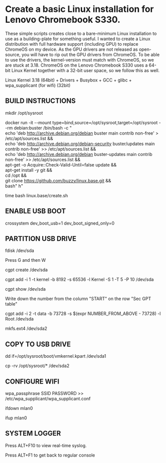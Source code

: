 # Create a basic Linux installation for Lenovo Chromebook S330.

These simple scripts creates close to a bare-minimum Linux installation to use as a building-plate for something useful.
I wanted to create a Linux distribution with full hardware support (including GPU) to replace ChromeOS on my device. As the GPU drivers are not released as open-source, you will have to rip out the GPU drivers from ChromeOS. To be able to use the drivers, the kernel-version must match with ChromeOS, so we are stuck at 3.18. ChromeOS on the Lenovo Chromebook S330 uses a 64-bit Linux Kernel together with a 32-bit user space, so we follow this as well.

Linux Kernel 3.18 (64bit) + Drivers + Busybox + GCC + glibc + wpa_supplicant (for wifi) (32bit)

## BUILD INSTRUCTIONS

mkdir /opt/sysroot

docker run -it --mount type=bind,source=/opt/sysroot,target=/opt/sysroot --rm debian:buster /bin/bash -c "\
  echo 'deb http://archive.debian.org/debian buster main contrib non-free' > /etc/apt/sources.list && \
  echo 'deb http://archive.debian.org/debian-security buster/updates main contrib non-free' >> /etc/apt/sources.list && \
  echo 'deb http://archive.debian.org/debian buster-updates main contrib non-free' >> /etc/apt/sources.list && \
  apt-get -o Acquire::Check-Valid-Until=false update && \
  apt-get install -y git && \
  cd /opt && \
  git clone https://github.com/buzzy/linux.base.git && \
  bash"
h"

time bash linux.base/create.sh

## ENABLE USB BOOT

crossystem dev_boot_usb=1 dev_boot_signed_only=0

## PARTITION USB DRIVE

fdisk /dev/sda

Press G and then W

cgpt create /dev/sda

cgpt add -i 1 -t kernel -b 8192 -s 65536 -l Kernel -S 1 -T 5 -P 10 /dev/sda

cgpt show /dev/sda

Write down the number from the column "START" on the row "Sec GPT table"

cgpt add -i 2 -t data -b 73728 -s $(expr NUMBER_FROM_ABOVE - 73728) -l Root /dev/sda

mkfs.ext4 /dev/sda2

## COPY TO USB DRIVE

dd if=/opt/sysroot/boot/vmkernel.kpart /dev/sda1

cp -rv /opt/sysroot/* /dev/sda2

## CONFIGURE WIFI

wpa_passphrase SSID PASSWORD >> /etc/wpa_supplicant/wpa_supplicant.conf

ifdown mlan0

ifup mlan0

## SYSTEM LOGGER

Press ALT+F10 to view real-time syslog.

Press ALT+F1 to get back to regular console
